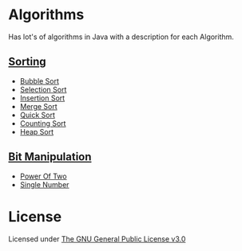 # Algorithms
Has lot's of algorithms in Java with a description for each Algorithm.
## [Sorting](https://github.com/nishantc1527/Algorithms/tree/master/Algorithms/Sorting)

 - [Bubble Sort](https://github.com/nishantc1527/Algorithms/tree/master/Algorithms/Sorting/BubbleSort)
 - [Selection Sort](https://github.com/nishantc1527/Algorithms/tree/master/Algorithms/Sorting/SelectionSort)
 - [Insertion Sort](https://github.com/nishantc1527/Algorithms/tree/master/Algorithms/Sorting/InsertionSort)
 - [Merge Sort](https://github.com/nishantc1527/Algorithms/tree/master/Algorithms/Sorting/MergeSort)
 - [Quick Sort](https://github.com/nishantc1527/Algorithms/tree/master/Algorithms/Sorting/QuickSort)
 - [Counting Sort](https://github.com/nishantc1527/Algorithms/tree/master/Algorithms/Sorting/CountingSort)
 - [Heap Sort](https://github.com/nishantc1527/Algorithms/tree/master/Algorithms/Sorting/HeapSort)
## [Bit Manipulation](https://github.com/nishantc1527/Algorithms/tree/master/Algorithms/BitManipulation)
 - [Power Of Two](https://github.com/nishantc1527/Algorithms/tree/master/Algorithms/BitManipulation/PowerOfTwo)
 - [Single Number](https://github.com/nishantc1527/Algorithms/tree/master/Algorithms/BitManipulation/SingleNumber)

# License
Licensed under [The GNU General Public License v3.0](https://www.gnu.org/licenses/gpl-3.0.en.html)

